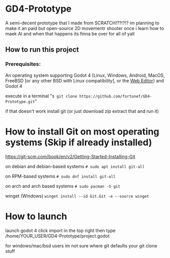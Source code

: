 # GD4-Prototype
A semi-decent prototype that I made from SCRATCH!??!?!?
im planning to make it an paid but open-source 2D movementr shooter once i learn how to maek AI and when that happens its finna be over for all of yall

## How to run this project

### Prerequisites:
An operating system supporting Godot 4 (Linux, Windows, Android, MacOS, FreeBSD [or any other BSD with Linux compatibility], or the [Web Editor](https://editor.godotengine.org/releases/4.1.3.stable/)) and Godot 4 

execute in a terminal "`$ git clone https://github.com/fortunef/GD4-Prototype.git`"

if that doesn't work install git (or just download zip extract that and run it)

# How to install Git on most operating systems (Skip if already installed)

https://git-scm.com/book/en/v2/Getting-Started-Installing-Git

on debian and debian-based systems
`# sudo apt install git-all`

on RPM-based systems
`# sudo dnf install git-all`

on arch and arch based systems
`# sudo pacman -S git`

winget (Windows)
`winget install --id Git.Git -e --source winget`

# How to launch

launch godot 4 click import in the top right then type /home/YOUR_USER/GD4-Prototype/project.godot

for windows/mac/bsd users im not sure where git defaults your git clone stuff
